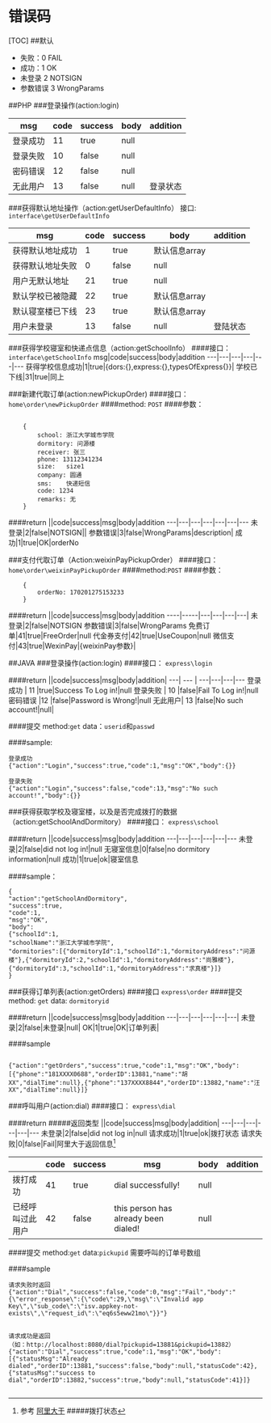 # 错误码
[TOC]
##默认
* 失败：0 FAIL
* 成功：1 OK
* 未登录 2 NOTSIGN
* 参数错误 3 WrongParams

##PHP
###登录操作(action:login)

msg|code|success|body|addition|
---| --- | ---|---|---
登录成功 | 11 |true|null
登录失败 |  10 |false|null
密码错误 |12 |false|null
无此用户| 13 |false|null|登录状态


###获得默认地址操作（action:getUserDefaultInfo）
接口: `interface\getUserDefaultInfo`

msg | code | success | body|addition
--- | ----- | -----|---|---
获得默认地址成功 | 1 | true|默认信息array
获得默认地址失败|0|false|null
用户无默认地址 | 21 | true|null
默认学校已被隐藏 | 22 |true|默认信息array
默认寝室楼已下线|23|true|默认信息array
用户未登录|13|false|null|登陆状态

###获得学校寝室和快递点信息（action:getSchoolInfo）
####接口：`interface\getSchoolInfo`
msg|code|success|body|addition
---|---|---|---|---|---
获得学校信息成功|1|true|{dors:{},express:{},typesOfExpress{}}|
学校已下线|31|true|同上

###新建代取订单(action:newPickupOrder)
####接口：`home\order\newPickupOrder`
####method: `POST`
####参数：
```
	
	{
		school: 浙江大学城市学院
		dormitory: 问源楼
		receiver: 张三
		phone: 13112341234
		size:	size1
		company: 圆通
		sms:	快递短信	
		code: 1234
		remarks: 无
	}
```
	
####return
||code|success|msg|body|addition
---|---|---|---|---|---|---
未登录|2|false|NOTSIGN||
参数错误|3|false|WrongParams|description|
成功|1|true|OK|orderNo

###支付代取订单（Action:weixinPayPickupOrder）
####接口：
`home\order\weixinPayPickupOrder`
####method:`POST`
####参数：
```
	{
		orderNo: 170201275153233
	}
```

####return
||code|success|msg|body|addition
----|-----|---|---|---|---|
未登录|2|false|NOTSIGN
参数错误|3|false|WrongParams
免费订单|41|true|FreeOrder|null
代金券支付|42|true|UseCoupon|null
微信支付|43|true|WexinPay|{weixinPay参数}|




##JAVA
###登录操作(action:login)
####接口：
`express\login`

####return
||code|success|msg|body|addition|
---| --- | ---|---|---|---
登录成功 | 11 |true|Success To Log in!|null
登录失败 |  10 |false|Fail To Log in!|null
密码错误 |12 |false|Password is Wrong!|null
无此用户| 13 |false|No such account!|null|

####提交 
method:`get`
data：`userid`和`passwd`  

####sample:
```
登录成功
{"action":"Login","success":true,"code":1,"msg":"OK","body":{}}

登录失败
{"action":"Login","success":false,"code":13,"msg":"No such account!","body":{}}

```


###获得获取学校及寝室楼，以及是否完成拨打的数据（action:getSchoolAndDormitory）
####接口：
`express\school`

####return
||code|success|msg|body|addition
---|---|---|---|---|---
未登录|2|false|did not log in!|null
无寝室信息|0|false|no dormitory information|null
成功|1|true|ok|寝室信息

####sample：
```
{
"action":"getSchoolAndDormitory",
"success":true,
"code":1,
"msg":"OK",
"body":
{"schoolId":1,
"schoolName":"浙江大学城市学院",
"dormitories":[{"dormitoryId":1,"schoolId":1,"dormitoryAddress":"问源楼"},{"dormitoryId":2,"schoolId":1,"dormitoryAddress":"尚雅楼"},{"dormitoryId":3,"schoolId":1,"dormitoryAddress":"求真楼"}]}
}

```


###获得订单列表(action:getOrders)
####接口
`express\order`
####提交
method: `get`
data:	`dormitoryid`

####return
||code|success|msg|body|addition
---|---|---|---|---|---|
未登录|2|false|未登录|null|
OK|1|true|OK|订单列表|


####sample
```

{"action":"getOrders","success":true,"code":1,"msg":"OK","body":[{"phone":"181XXXX0688","orderID":13881,"name":"胡XX","dialTime":null},{"phone":"137XXXX8844","orderID":13882,"name":"汪XX","dialTime":null}]}

```
###呼叫用户(action:dial)
####接口：
`express\dial`

####return
#####返回类型
||code|success|msg|body|addition|
---|---|---|---|---|---
未登录|2|false|did not log in|null
请求成功|1|true|ok|拨打状态
请求失败|0|false|Fail|阿里大于返回信息[^aldy]

[^aldy]: 参考 [阿里大于](https://api.alidayu.com/docs/api.htm?spm=a3142.7395905.4.5.j9Y30L&apiId=25445)
#####拨打状态

||code|success|msg|body|addition
---|---|---|---|---|---|
拨打成功|41|true|dial successfully!|null
已经呼叫过此用户|42|false|this person has already been dialed!|null

####提交
method:`get`
data:`pickupid` 需要呼叫的订单号数组


####sample
```
请求失败时返回
{"action":"Dial","success":false,"code":0,"msg":"Fail","body":"{\"error_response\":{\"code\":29,\"msg\":\"Invalid app Key\",\"sub_code\":\"isv.appkey-not-exists\",\"request_id\":\"eq6s5eww21mo\"}}"}


请求成功是返回
（如：http://localhost:8080/dial?pickupid=13881&pickupid=13882）
{"action":"Dial","success":true,"code":1,"msg":"OK","body":[{"statusMsg":"Already dialed","orderID":13881,"success":false,"body":null,"statusCode":42},{"statusMsg":"success to dial","orderID":13882,"success":true,"body":null,"statusCode":41}]}


```










